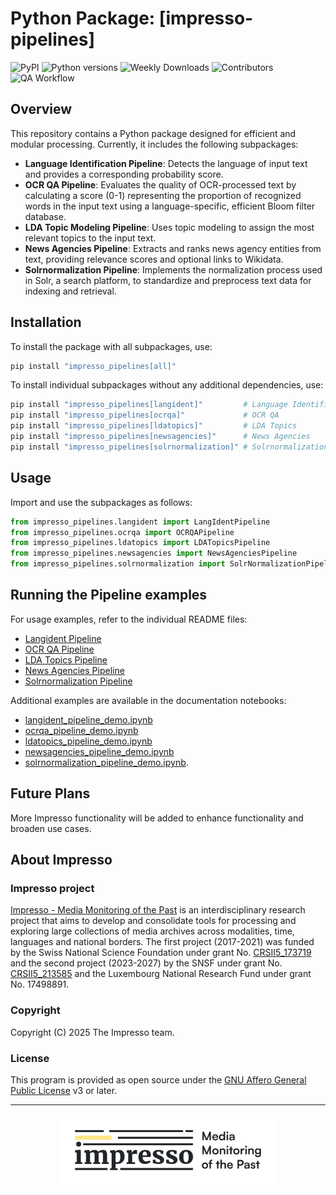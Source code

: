 # Python Package: [impresso-pipelines]
![PyPI](https://img.shields.io/pypi/v/impresso-pipelines)
![Python versions](https://img.shields.io/pypi/pyversions/impresso-pipelines)
![Weekly Downloads](https://img.shields.io/pypi/dm/impresso-pipelines)
![Contributors](https://img.shields.io/github/contributors/impresso/impresso-pipelines)
![QA Workflow](https://github.com/impresso/impresso-pipelines/actions/workflows/qa.yml/badge.svg)




## Overview
This repository contains a Python package designed for efficient and modular processing. Currently, it includes the following subpackages:

- **Language Identification Pipeline**: Detects the language of input text and provides a corresponding probability score.
- **OCR QA Pipeline**: Evaluates the quality of OCR-processed text by calculating a score (0-1) representing the proportion of recognized words in the input text using a language-specific, efficient Bloom filter database.
- **LDA Topic Modeling Pipeline**: Uses topic modeling to assign the most relevant topics to the input text. 
- **News Agencies Pipeline**: Extracts and ranks news agency entities from text, providing relevance scores and optional links to Wikidata.
- **Solrnormalization Pipeline**: Implements the normalization process used in Solr, a search platform, to standardize and preprocess text data for indexing and retrieval. 



## Installation
To install the package with all subpackages, use:
```bash
pip install "impresso_pipelines[all]"
```

To install individual subpackages without any additional dependencies, use:
```bash
pip install "impresso_pipelines[langident]"         # Language Identification
pip install "impresso_pipelines[ocrqa]"             # OCR QA
pip install "impresso_pipelines[ldatopics]"         # LDA Topics
pip install "impresso_pipelines[newsagencies]"      # News Agencies
pip install "impresso_pipelines[solrnormalization]" # Solrnormalization
```

## Usage
Import and use the subpackages as follows:
```python
from impresso_pipelines.langident import LangIdentPipeline
from impresso_pipelines.ocrqa import OCRQAPipeline
from impresso_pipelines.ldatopics import LDATopicsPipeline
from impresso_pipelines.newsagencies import NewsAgenciesPipeline
from impresso_pipelines.solrnormalization import SolrNormalizationPipeline
```

## Running the Pipeline examples
For usage examples, refer to the individual README files:

 - [Langident Pipeline](README_langident.md)
 - [OCR QA Pipeline](README_ocrqa.md)
 - [LDA Topics Pipeline](README_ldatopics.md)
 - [News Agencies Pipeline](README_newsagencies.md)
 - [Solrnormalization Pipeline](README_solrnormalization.md)



Additional examples are available in the documentation notebooks:
 - [langident_pipeline_demo.ipynb](https://github.com/impresso/impresso-datalab-notebooks/tree/main/annotate/langident_pipeline_demo.ipynb)
 - [ocrqa_pipeline_demo.ipynb](https://github.com/impresso/impresso-datalab-notebooks/tree/main/annotate/ocrqa_pipeline_demo.ipynb)
 - [ldatopics_pipeline_demo.ipynb](https://github.com/impresso/impresso-datalab-notebooks/tree/main/annotate/ldatopics_pipeline_demo.ipynb)
 - [newsagencies_pipeline_demo.ipynb](https://github.com/impresso/impresso-datalab-notebooks/tree/main/annotate/newsagencies_pipeline_demo.ipynb)
 - [solrnormalization_pipeline_demo.ipynb](https://github.com/impresso/impresso-datalab-notebooks/tree/main/annotate/solrnormalization_pipeline_demo.ipynb).

## Future Plans
More Impresso functionality will be added to enhance functionality and broaden use cases.


## About Impresso

### Impresso project

[Impresso - Media Monitoring of the Past](https://impresso-project.ch) is an interdisciplinary research project that aims to develop and consolidate tools for processing and exploring large collections of media archives across modalities, time, languages and national borders. The first project (2017-2021) was funded by the Swiss National Science Foundation under grant No. [CRSII5_173719](http://p3.snf.ch/project-173719) and the second project (2023-2027) by the SNSF under grant No. [CRSII5_213585](https://data.snf.ch/grants/grant/213585) and the Luxembourg National Research Fund under grant No. 17498891.

### Copyright

Copyright (C) 2025 The Impresso team.

### License

This program is provided as open source under the [GNU Affero General Public License](https://github.com/impresso/impresso-pyindexation/blob/master/LICENSE) v3 or later.

---

<p align="center">
  <img src="https://github.com/impresso/impresso.github.io/blob/master/assets/images/3x1--Yellow-Impresso-Black-on-White--transparent.png?raw=true" width="350" alt="Impresso Project Logo"/>
</p>


